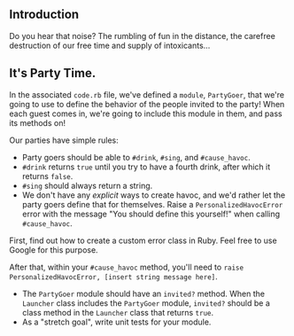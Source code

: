 ## Introduction

Do you hear that noise? The rumbling of fun in the distance, the carefree destruction of our free time and supply of intoxicants...


## It's Party Time.

In the associated `code.rb` file, we've defined a `module`, `PartyGoer`, that we're going to use to define the behavior of the people invited to the party! When each guest comes in, we're going to include this module in them, and pass its methods on!


Our parties have simple rules:

-  Party goers should be able to `#drink`, `#sing`, and `#cause_havoc`.
-  `#drink` returns `true` until you try to have a fourth drink, after which it returns `false`.
-  `#sing` should always return a string.
-  We don't have any *explicit* ways to create havoc, and we'd rather let the party goers define that for themselves. Raise a `PersonalizedHavocError` error with the message "You should define this yourself!" when calling `#cause_havoc`.

First, find out how to create a custom error class in Ruby. Feel free to use Google for this purpose.

After that, within your `#cause_havoc` method, you'll need to `raise PersonalizedHavocError, [insert string message here]`.

- The `PartyGoer` module should have an `invited?` method. When the `Launcher` class includes the `PartyGoer` module, `invited?` should be a class method in the `Launcher` class that returns `true`.
- As a "stretch goal", write unit tests for your module.
